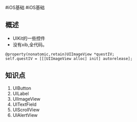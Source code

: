 #iOS基础
#iOS基础

## 概述
- UIKit的一些控件
- 没有xib,全代码。 

```
@property(nonatomic,retain)UIImageView *questIV;
self.questIV = [[[UIImageView alloc] init] autorelease];
```

## 知识点
1. UIButton
2. UILabel
3. UIImageView
4. UITextField
5. UIScrollView
6. UIAlertView


